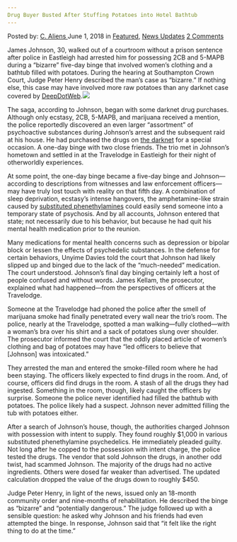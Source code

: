 ```yaml
---
Drug Buyer Busted After Stuffing Potatoes into Hotel Bathtub
---
```

<article class="post-listing post-25893 post type-post status-publish format-standard has-post-thumbnail hentry 
 tag-bathtub tag-busted tag-buyer tag-drug tag-hotel tag-potatoes tag-stuffing">
<div class="post-inner">
<span>Posted by: <a href="https://www.deepdotweb.com/author/caliens/" title="">C. Aliens </a></span>
<span>June 1, 2018</span>
<span>in <a href="https://www.deepdotweb.com/category/deepdot-news/" rel="category tag">Featured</a>, <a href="https://www.deepdotweb.com/category/news-updates/" rel="category tag">News Updates</a></span>
<span><a href="https://www.deepdotweb.com/2018/06/01/drug-buyer-busted-after-stuffing-potatoes-into-hotel-bathtub/#comments">2 Comments</a></span>


<p>James Johnson, 30, walked out of a courtroom without a prison sentence after police in Eastleigh had arrested him for possessing 2CB and 5-MAPB during a “bizarre” five-day binge that involved women&#8217;s clothing and a bathtub filled with potatoes. During the hearing at Southampton Crown Court, Judge Peter Henry described the man&#8217;s case as “bizarre.” If nothing else, this case may have involved more raw potatoes than any darknet case covered by <a href="https://www.deepdotweb.com/">DeepDotWeb</a>.<img class="wp-image-25896 aligncenter" src="/imgs/2018/06/word-image.jpeg" srcset="/imgs/2018/06/word-image.jpeg 660w, /imgs/2018/06/word-image-300x150.jpeg 300w" sizes="(max-width: 660px) 100vw, 660px" /></p>
<p>The saga, according to Johnson, began with some darknet drug purchases. Although only ecstasy, 2CB, 5-MAPB, and marijuana received a mention, the police reportedly discovered an even larger “assortment” of psychoactive substances during Johnson&#8217;s arrest and the subsequent raid at his house. He had purchased the drugs on <a href="https://www.deepdotweb.com/tag/darknet/">the darknet</a> for a special occasion. A one-day binge with two close friends. The trio met in Johnson’s hometown and settled in at the Travelodge in Eastleigh for their night of otherworldly experiences.</p>
<p>At some point, the one-day binge became a five-day binge and Johnson—according to descriptions from witnesses and law enforcement officers—may have truly lost touch with reality on that fifth day. A combination of sleep deprivation, ecstasy&#8217;s intense hangovers, the amphetamine-like strain caused by <a href="https://www.deepdotweb.com/tag/drugs/">substituted phenethylamines</a> could easily send someone into a temporary state of psychosis. And by all accounts, Johnson entered that state; not necessarily due to his behavior, but because he had quit his mental health medication prior to the reunion.</p>
<p>Many medications for mental health concerns such as depression or bipolar block or lessen the effects of psychedelic substances. In the defense for certain behaviors, Unyime Davies told the court that Johnson had likely slipped up and binged due to the lack of the “much-needed” medication. The court understood. Johnson&#8217;s final day binging certainly left a host of people confused and without words. James Kellam, the prosecutor, explained what had happened—from the perspectives of officers at the Travelodge.</p>
<p>Someone at the Travelodge had phoned the police after the smell of marijuana smoke had finally penetrated every wall near the trio’s room. The police, nearly at the Travelodge, spotted a man walking—fully clothed—with a woman&#8217;s bra over his shirt and a sack of potatoes slung over shoulder. The prosecutor informed the court that the oddly placed article of women&#8217;s clothing and bag of potatoes may have “led officers to believe that [Johnson] was intoxicated.”</p>
<p>They arrested the man and entered the smoke-filled room where he had been staying. The officers likely expected to find drugs in the room. And, of course, officers did find drugs in the room. A stash of all the drugs they had ingested. Something in the room, though, likely caught the officers by surprise. Someone the police never identified had filled the bathtub with potatoes. The police likely had a suspect. Johnson never admitted filling the tub with potatoes either.</p>
<p>After a search of Johnson&#8217;s house, though, the authorities charged Johnson with possession with intent to supply. They found roughly $1,000 in various substituted phenethylamine psychedelics. He immediately pleaded guilty. Not long after he copped to the possession with intent charge, the police tested the drugs. The vendor that sold Johnson the drugs, in another odd twist, had scammed Johnson. The majority of the drugs had no active ingredients. Others were dosed far weaker than advertised. The updated calculation dropped the value of the drugs down to roughly $450.</p>
<p>Judge Peter Henry, in light of the news, issued only an 18-month community order and nine-months of rehabilitation. He described the binge as “bizarre” and “potentially dangerous.” The judge followed up with a sensible question: he asked why Johnson and his friends had even attempted the binge. In response, Johnson said that “it felt like the right thing to do at the time.”</p>
<p>&nbsp;</p>
</div>
<span style="display:none"><a href="https://www.deepdotweb.com/tag/bathtub/" rel="tag">bathtub</a> <a href="https://www.deepdotweb.com/tag/busted/" rel="tag">busted</a> <a href="https://www.deepdotweb.com/tag/buyer/" rel="tag">buyer</a>  <a href="https://www.deepdotweb.com/tag/hotel/" rel="tag">hotel</a> <a href="https://www.deepdotweb.com/tag/potatoes/" rel="tag">potatoes</a> <a href="https://www.deepdotweb.com/tag/stuffing/" rel="tag">stuffing</a></span> <span style="display:none" class="updated">2018-06-01<a href="https://www.deepdotweb.com/author/caliens/" title="Posts by C. Aliens" rel="author">C. Aliens</a></strong></div>
</div>
</article>


